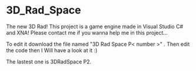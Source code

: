 # 3D_Rad_Space
The new 3D Rad!
This project is a game engine made in Visual Studio C# and XNA!
Please contact me if you wanna help me in this project...

To edit it download the file named "3D Rad Space P< number >" . Then edit the code then I Will have a look at it :)

The lastest one is 3DRadSpace P2.
